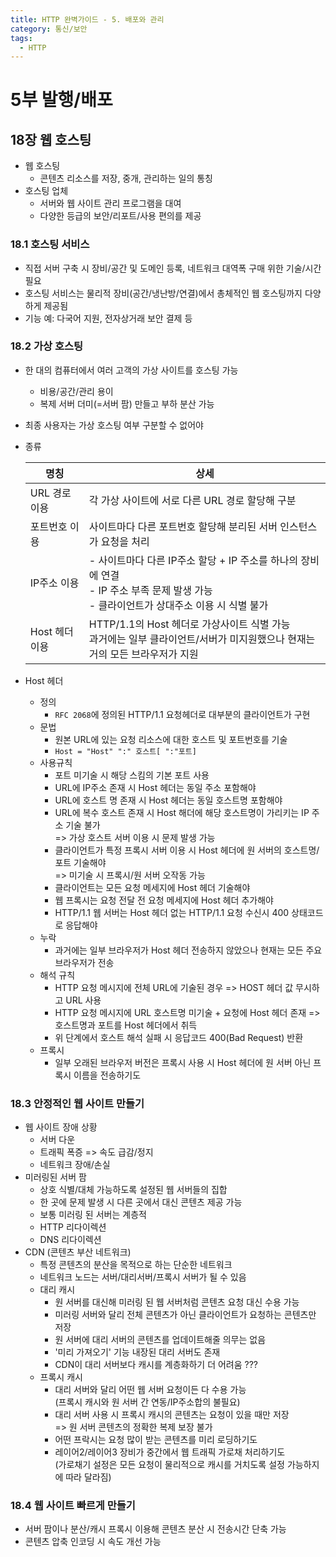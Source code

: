 ```yaml
---
title: HTTP 완벽가이드 - 5. 배포와 관리
category: 통신/보안
tags:
  - HTTP
---
```

# 5부 발행/배포

## 18장 웹 호스팅
+ 웹 호스팅
  - 콘텐츠 리소스를 저장, 중개, 관리하는 일의 통칭
+ 호스팅 업체
  - 서버와 웹 사이트 관리 프로그램을 대여
  - 다양한 등급의 보안/리포트/사용 편의를 제공

### 18.1 호스팅 서비스
+ 직접 서버 구축 시 장비/공간 및 도메인 등록, 네트워크 대역폭 구매 위한 기술/시간 필요
+ 호스팅 서비스는 물리적 장비(공간/냉난방/연결)에서 총체적인 웹 호스팅까지 다양하게 제공됨
+ 기능 예: 다국어 지원, 전자상거래 보안 결제 등

### 18.2 가상 호스팅
+ 한 대의 컴퓨터에서 여러 고객의 가상 사이트를 호스팅 가능
  - 비용/공간/관리 용이
  - 복제 서버 더미(=서버 팜) 만들고 부하 분산 가능 
+ 최종 사용자는 가상 호스팅 여부 구분할 수 없어야 
+ 종류

  |명칭|상세|
  |---|---|
  |URL 경로 이용|각 가상 사이트에 서로 다른 URL 경로 할당해 구분|
  |포트번호 이용|사이트마다 다른 포트번호 할당해 분리된 서버 인스턴스가 요청을 처리|
  |IP주소 이용|- 사이트마다 다른 IP주소 할당 + IP 주소를 하나의 장비에 연결 <br> - IP 주소 부족 문제 발생 가능 <br> - 클라이언트가 상대주소 이용 시 식별 불가|
  |Host 헤더 이용|HTTP/1.1의 Host 헤더로 가상사이트 식별 가능 <br> 과거에는 일부 클라이언트/서버가 미지원했으나 현재는 거의 모든 브라우저가 지원|

+ Host 헤더
  - 정의
    * `RFC 2068`에 정의된 HTTP/1.1 요청헤더로 대부분의 클라이언트가 구현 
  - 문법
    * 원본 URL에 있는 요청 리소스에 대한 호스트 및 포트번호를 기술
    * `Host = "Host" ":" 호스트[ ":"포트]`
  - 사용규칙
    * 포트 미기술 시 해당 스킴의 기본 포트 사용
    * URL에 IP주소 존재 시 Host 헤더는 동일 주소 포함해야
    * URL에 호스트 명 존재 시 Host 헤더는 동일 호스트명 포함해야
    * URL에 복수 호스트 존재 시 Host 해더에 해당 호스트명이 가리키는 IP 주소 기술 불가  
      => 가상 호스트 서버 이용 시 문제 발생 가능
    * 클라이언트가 특정 프록시 서버 이용 시 Host 헤더에 원 서버의 호스트명/포트 기술해야    
      => 미기술 시 프록시/원 서버 오작동 가능
    * 클라이언트는 모든 요청 메세지에 Host 헤더 기술해야
    * 웹 프록시는 요청 전달 전 요청 메세지에 Host 헤더 추가해야
    * HTTP/1.1 웹 서버는 Host 헤더 없는 HTTP/1.1 요청 수신시 400 상태코드로 응답해야    
  - 누락
    * 과거에는 일부 브라우저가 Host 헤더 전송하지 않았으나 현재는 모든 주요 브라우저가 전송
  - 해석 규칙
    * HTTP 요청 메시지에 전체 URL에 기술된 경우 => HOST 헤더 값 무시하고 URL 사용
    * HTTP 요청 메시지에 URL 호스트명 미기술 + 요청에 Host 헤더 존재 => 호스트명과 포트를 Host 헤더에서 취득
    * 위 단계에서 호스트 해석 실패 시 응답코드 400(Bad Request) 반환 
  - 프록시 
    * 일부 오래된 브라우저 버전은 프록시 사용 시 Host 헤더에 원 서버 아닌 프록시 이름을 전송하기도

### 18.3 안정적인 웹 사이트 만들기
+ 웹 사이트 장애 상황
  - 서버 다운
  - 트래픽 폭증 => 속도 급감/정지
  - 네트워크 장애/손실
+ 미러링된 서버 팜
  - 상호 식별/대체 가능하도록 설정된 웹 서버들의 집합
  - 한 곳에 문제 발생 시 다른 곳에서 대신 콘텐츠 제공 가능
  - 보통 미러링 된 서버는 계층적 
  - HTTP 리다이렉션
  - DNS 리다이렉션
+ CDN (콘텐츠 부산 네트워크)
  - 특정 콘텐츠의 분산을 목적으로 하는 단순한 네트워크
  - 네트워크 노드는 서버/대리서버/프록시 서버가 될 수 있음
  - 대리 캐시
    * 원 서버를 대신해 미러링 된 웹 서버처럼 콘텐츠 요청 대신 수용 가능
    * 미러링 서버와 달리 전체 콘텐츠가 아닌 클라이언트가 요청하는 콘텐츠만 저장
    * 원 서버에 대리 서버의 콘텐츠를 업데이트해줄 의무는 없음
    * '미리 가져오기' 기능 내장된 대리 서버도 존재
    * CDN이 대리 서버보다 캐시를 계층화하기 더 어려움 ???
  - 프록시 캐시 
    * 대리 서버와 달리 어떤 웹 서버 요청이든 다 수용 가능  
      (프록시 캐시와 원 서버 간 연동/IP주소합의 불필요)
    * 대리 서버 사용 시 프록시 캐시의 콘텐츠는 요청이 있을 때만 저장  
      => 원 서버 콘텐츠의 정확한 복제 보장 불가
    * 어떤 프락시는 요청 많이 받는 콘텐츠를 미리 로딩하기도
    * 레이어2/레이어3 장비가 중간에서 웹 트래픽 가로채 처리하기도   
      (가로채기 설정은 모든 요청이 물리적으로 캐시를 거치도록 설정 가능하지에 따라 달라짐)

### 18.4 웹 사이트 빠르게 만들기
+ 서버 팜이나 분산/캐시 프록시 이용해 콘텐츠 분산 시 전송시간 단축 가능 
+ 콘텐츠 압축 인코딩 시 속도 개선 가능
